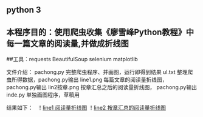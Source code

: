 ## python 3
## 本程序目的：使用爬虫收集《廖雪峰Python教程》中每一篇文章的阅读量,并做成折线图
##工具：requests BeautifulSoup selenium matplotlib

文件介绍：
    pachong.py      完整爬虫程序、并画图，运行即得到结果
    ul.txt          整理爬虫所得数据，pachong.py输出
    line1.png       每篇文章的阅读量折线图， pachong.py输出
    lin2按章.png    按章汇总之后的阅读量折线图，  pachong.py输出
    inde.py         单独画图程序，草稿用
    
结果如下：
    ！[line1 阅读量折线图](https://github.com/jan24/pachong2/blob/master/line1.png)
    ！[line2 按章汇总的阅读量折线图](https://github.com/jan24/pachong2/blob/master/line2按章.png)
    
    
